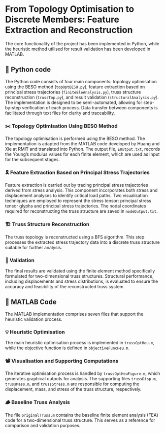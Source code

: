 # From Topology Optimisation to Discrete Members: Feature Extraction and Reconstruction

The core functionality of the project has been implemented in Python, while the heuristic method utilised for result validation has been developed in MATLAB.

## 🐍 Python code

The Python code consists of four main components: topology optimisation using the BESO method (`topOptBESO.py`), feature extraction based on principal stress trajectories (`finiteEleAnalysis.py`), truss structure reconstruction (`trussTop.py`), and result validation (`structuralAnalysis.py`). The implementation is designed to be semi-automated, allowing for step-by-step verification of each process. Data transfer between components is facilitated through text files for clarity and traceability.

### ✂️ Topology Optimisation Using BESO Method

The topology optimisation is performed using the BESO method. The implementation is adapted from the MATLAB code developed by Huang and Xie at RMIT and translated into Python. The output file, `EOutput.txt`, records the Young’s modulus values for each finite element, which are used as input for the subsequent stages.

### 🎗️ Feature Extraction Based on Principal Stress Trajectories

Feature extraction is carried out by tracing principal stress trajectories derived from stress analysis. This component incorporates both stress and displacement analyses to identify critical load paths. Two visualisation techniques are employed to represent the stress tensor: principal stress tensor glyphs and principal stress trajectories. The nodal coordinates required for reconstructing the truss structure are saved in `nodeOutput.txt`.

### 🏗️ Truss Structure Reconstruction

The truss topology is reconstructed using a BFS algorithm. This step processes the extracted stress trajectory data into a discrete truss structure suitable for further analysis.

### 🔬 Validation

The final results are validated using the finite element method specifically formulated for two-dimensional truss structures. Structural performance, including displacements and stress distributions, is evaluated to ensure the accuracy and feasibility of the reconstructed truss system.

## 🔢 MATLAB Code

The MATLAB implementation comprises seven files that support the heuristic validation process.

### 💡 Heuristic Optimisation

The main heuristic optimisation process is implemented in `trussOptHeu.m`, while the objective function is defined in `objectiveFuncHeu.m`.

### 📽️ Visualisation and Supporting Computations

The iterative optimisation process is handled by `trussOptHeuFigure.m`, which generates graphical outputs for analysis. The supporting files `trussDisp.m`, `trussMass.m`, and `trussStress.m` are responsible for computing the displacement, mass, and stress of the truss structure, respectively.

### 🪵 Baseline Truss Analysis

The file `originalTruss.m` contains the baseline finite element analysis (FEA) code for a two-dimensional truss structure. This serves as a reference for comparison and validation purposes.
